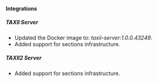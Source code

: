 
#### Integrations
##### TAXII Server
- Updated the Docker image to: *taxii-server:1.0.0.43249*.
- Added support for sections infrastructure.

##### TAXII2 Server
- Added support for sections infrastructure.
